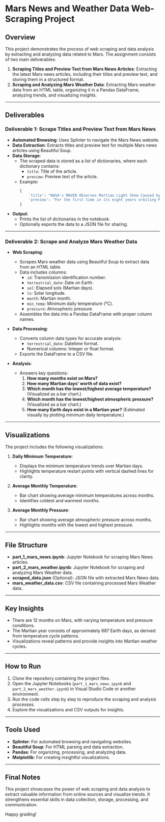 # Mars News and Weather Data Web-Scraping Project

## Overview
This project demonstrates the process of web scraping and data analysis by extracting and analyzing data related to Mars. The assignment consists of two main deliverables:

1. **Scraping Titles and Preview Text from Mars News Articles**: Extracting the latest Mars news articles, including their titles and preview text, and storing them in a structured format.
2. **Scraping and Analyzing Mars Weather Data**: Extracting Mars weather data from an HTML table, organizing it in a Pandas DataFrame, analyzing trends, and visualizing insights.

---

## Deliverables

### Deliverable 1: Scrape Titles and Preview Text from Mars News
- **Automated Browsing**: Uses Splinter to navigate the Mars News website.
- **Data Extraction**: Extracts titles and preview text for multiple Mars news articles using Beautiful Soup.
- **Data Storage**:
  - The scraped data is stored as a list of dictionaries, where each dictionary contains:
    - `title`: Title of the article.
    - `preview`: Preview text of the article.
  - Example:
    ```python
    {
        'title': "NASA's MAVEN Observes Martian Light Show Caused by Major Solar Storm",
        'preview': "For the first time in its eight years orbiting Mars, NASA’s MAVEN mission witnessed two different types of ultraviolet aurorae simultaneously, the result of solar storms that began on Aug. 27."
    }
    ```
- **Output**:
  - Prints the list of dictionaries in the notebook.
  - Optionally exports the data to a JSON file for sharing.

---

### Deliverable 2: Scrape and Analyze Mars Weather Data
- **Web Scraping**:
  - Scrapes Mars weather data using Beautiful Soup to extract data from an HTML table.
  - Data includes columns:
    - `id`: Transmission identification number.
    - `terrestrial_date`: Date on Earth.
    - `sol`: Elapsed sols (Martian days).
    - `ls`: Solar longitude.
    - `month`: Martian month.
    - `min_temp`: Minimum daily temperature (°C).
    - `pressure`: Atmospheric pressure.
  - Assembles the data into a Pandas DataFrame with proper column names.

- **Data Processing**:
  - Converts column data types for accurate analysis:
    - `terrestrial_date`: Datetime format.
    - Numerical columns: Integer or float format.
  - Exports the DataFrame to a CSV file.

- **Analysis**:
  - Answers key questions:
    1. **How many months exist on Mars?**
    2. **How many Martian days' worth of data exist?**
    3. **Which month has the lowest/highest average temperature?** (Visualized as a bar chart.)
    4. **Which month has the lowest/highest atmospheric pressure?** (Visualized as a bar chart.)
    5. **How many Earth days exist in a Martian year?** (Estimated visually by plotting minimum daily temperature.)

---

## Visualizations
The project includes the following visualizations:
1. **Daily Minimum Temperature**:
   - Displays the minimum temperature trends over Martian days.
   - Highlights temperature restart points with vertical dashed lines for clarity.

2. **Average Monthly Temperature**:
   - Bar chart showing average minimum temperatures across months.
   - Identifies coldest and warmest months.

3. **Average Monthly Pressure**:
   - Bar chart showing average atmospheric pressure across months.
   - Highlights months with the lowest and highest pressure.

---

## File Structure
- **part_1_mars_news.ipynb**: Jupyter Notebook for scraping Mars News articles.
- **part_2_mars_weather.ipynb**: Jupyter Notebook for scraping and analyzing Mars Weather data.
- **scraped_data.json** (Optional): JSON file with extracted Mars News data.
- **mars_weather_data.csv**: CSV file containing processed Mars Weather data.

---

## Key Insights
- There are 12 months on Mars, with varying temperature and pressure conditions.
- The Martian year consists of approximately 687 Earth days, as derived from temperature cycle patterns.
- Visualizations reveal patterns and provide insights into Martian weather cycles.

---

## How to Run
1. Clone the repository containing the project files.
2. Open the Jupyter Notebooks (`part_1_mars_news.ipynb` and `part_2_mars_weather.ipynb`) in Visual Studio Code or another environment.
3. Run the code cells step by step to reproduce the scraping and analysis processes.
4. Explore the visualizations and CSV outputs for insights.

---

## Tools Used
- **Splinter**: For automated browsing and navigating websites.
- **Beautiful Soup**: For HTML parsing and data extraction.
- **Pandas**: For organizing, processing, and analyzing data.
- **Matplotlib**: For creating insightful visualizations.

---

## Final Notes
This project showcases the power of web scraping and data analysis to extract valuable information from online sources and visualize trends. It strengthens essential skills in data collection, storage, processing, and communication.

Happy grading!
